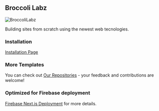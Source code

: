 ## Broccoli Labz

![BroccoliLabz](https://broccolilabz.web.app/images/broccolilabz.png)

Building sites from scratch using the newest web tecnologies.

### Installation

[Installation Page](https://labz.broccolibusiness.com/install)

### More Templates

You can check out [Our Repositories](https://github.com/BroccoliLabz?tab=repositories) - your feedback and contributions are welcome!

### Optimized for Firebase deployment

[Firebase Next.js Deployment](https://firebase.google.com/docs/hosting/frameworks/nextjs) for more details.
